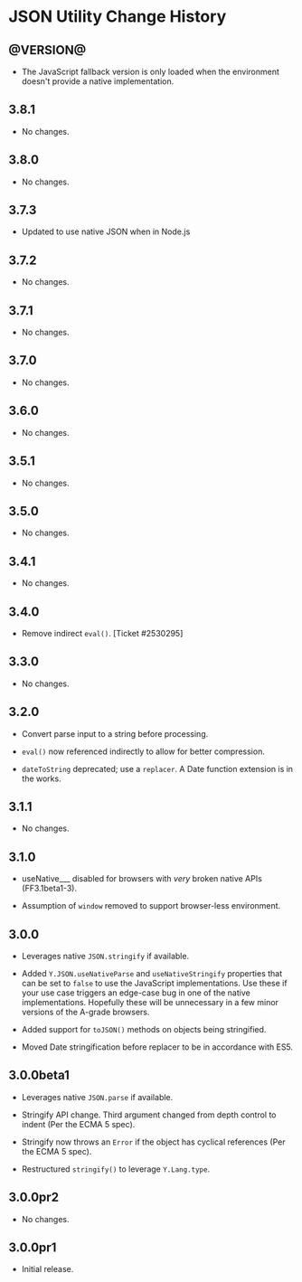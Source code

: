 JSON Utility Change History
===========================

@VERSION@
-----

* The JavaScript fallback version is only loaded when the environment doesn't
  provide a native implementation.

3.8.1
-----

* No changes.

3.8.0
-----

* No changes.

3.7.3
-----

* Updated to use native JSON when in Node.js

3.7.2
-----

* No changes.

3.7.1
-----

* No changes.

3.7.0
-----

* No changes.

3.6.0
-----

* No changes.

3.5.1
-----

  * No changes.

3.5.0
-----

  * No changes.

3.4.1
-----

  * No changes.

3.4.0
-----

  * Remove indirect `eval()`. [Ticket #2530295]

3.3.0
-----

  * No changes.

3.2.0
-----

  * Convert parse input to a string before processing.

  * `eval()` now referenced indirectly to allow for better compression.

  * `dateToString` deprecated; use a `replacer`. A Date function extension is
    in the works.

3.1.1
-----

  * No changes.

3.1.0
-----

  * useNative___ disabled for browsers with *very* broken native APIs
    (FF3.1beta1-3).

  * Assumption of `window` removed to support browser-less environment.

3.0.0
-----

  * Leverages native `JSON.stringify` if available.

  * Added `Y.JSON.useNativeParse` and `useNativeStringify` properties that can
    be set to `false` to use the JavaScript implementations. Use these if your
    use case triggers an edge-case bug in one of the native implementations.
    Hopefully these will be unnecessary in a few minor versions of the A-grade
    browsers.

  * Added support for `toJSON()` methods on objects being stringified.

  * Moved Date stringification before replacer to be in accordance with ES5.

3.0.0beta1
----------

  * Leverages native `JSON.parse` if available.

  * Stringify API change. Third argument changed from depth control to indent
    (Per the ECMA 5 spec).

  * Stringify now throws an `Error` if the object has cyclical references
    (Per the ECMA 5 spec).

  * Restructured `stringify()` to leverage `Y.Lang.type`.

3.0.0pr2
--------

  * No changes.

3.0.0pr1
--------

  * Initial release.
